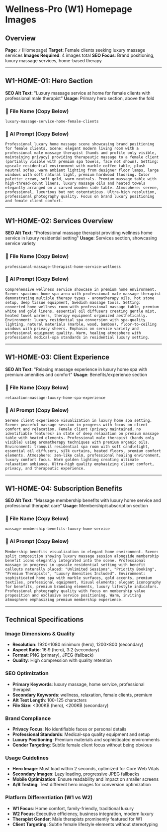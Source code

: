 # Wellness-Pro (W1) Homepage Images

## Overview
**Page**: `/` (Homepage)
**Target**: Female clients seeking luxury massage services
**Images Required**: 4 images total
**SEO Focus**: Brand positioning, luxury massage services, home-based therapy

---

## W1-HOME-01: Hero Section

**SEO Alt Text**: "Luxury massage service at home for female clients with professional male therapist"
**Usage**: Primary hero section, above the fold

### 📁 File Name (Copy Below)
```
luxury-massage-service-home-female-clients
```

### 🎨 AI Prompt (Copy Below)
```
Professional luxury home massage scene showcasing brand positioning for female clients. Scene: elegant modern living room with a professional male massage therapist (hands and profile only visible, maintaining privacy) providing therapeutic massage to a female client (partially visible with premium spa towels, face not shown). Setting: upscale residential environment with marble coffee table, plush neutral sofas, warm ambient lighting from designer floor lamps, large windows with soft natural light, premium hardwood flooring. Color palette: cream, soft gold, warm neutrals. Premium massage table with high-thread-count linens, luxury massage oils and heated towels elegantly arranged on a carved wooden side table. Atmosphere: serene, professional, luxurious but not ostentatious. Ultra-high resolution, professional photography quality. Focus on brand luxury positioning and female client comfort.
```

---

## W1-HOME-02: Services Overview

**SEO Alt Text**: "Professional massage therapist providing wellness home service in luxury residential setting"
**Usage**: Services section, showcasing service variety

### 📁 File Name (Copy Below)
```
professional-massage-therapist-home-service-wellness
```

### 🎨 AI Prompt (Copy Below)
```
Comprehensive wellness service showcase in premium home environment. Scene: spacious home spa area with professional male massage therapist demonstrating multiple therapy types - aromatherapy oils, hot stone setup, deep tissue equipment, Swedish massage tools. Setting: converted home wellness room with professional massage table, premium white and gold linens, essential oil diffusers creating gentle mist, heated towel warmers, therapy equipment organized aesthetically. Environment: luxury residential spa conversion with spa-quality lighting, natural materials (marble, wood, bamboo), floor-to-ceiling windows with privacy sheers. Emphasis on service variety and professional equipment quality. Warm, healing atmosphere with professional medical-spa standards in residential luxury setting.
```

---

## W1-HOME-03: Client Experience
**SEO Alt Text**: "Relaxing massage experience in luxury home spa with premium amenities and comfort"
**Usage**: Benefits/experience section

### 📁 File Name (Copy Below)
```
relaxation-massage-luxury-home-spa-experience
```

### 🎨 AI Prompt (Copy Below)
```
Serene client experience visualization in luxury home spa setting. Scene: peaceful massage session in progress with focus on client comfort and relaxation. Female client (privacy maintained, no identifiable features) in state of deep relaxation on premium massage table with heated elements. Professional male therapist (hands only visible) using aromatherapy techniques with premium organic oils. Environment: tranquil residential spa room with soft candlelight, essential oil diffusers, silk curtains, heated floors, premium comfort elements. Atmosphere: zen-like calm, professional healing environment, luxury comfort focus. Warm golden lighting creating ultimate relaxation ambiance. Ultra-high quality emphasizing client comfort, privacy, and therapeutic experience.
```

---

## W1-HOME-04: Subscription Benefits
**SEO Alt Text**: "Massage membership benefits with luxury home service and professional therapist care"
**Usage**: Membership/subscription section

### 📁 File Name (Copy Below)
```
massage-membership-benefits-luxury-home-service
```

### 🎨 AI Prompt (Copy Below)
```
Membership benefits visualization in elegant home environment. Scene: split composition showing luxury massage session alongside membership benefit icons elegantly integrated into the scene. Professional massage in progress in upscale residential setting with benefit callouts naturally placed: "Unlimited Sessions", "Priority Booking", "Premium Therapists", "Luxury Amenities Included". Environment: sophisticated home spa with marble surfaces, gold accents, premium textiles, professional equipment. Visual elements: elegant iconography for benefits, premium branding elements, luxury lifestyle indicators. Professional photography quality with focus on membership value proposition and exclusive service positioning. Warm, inviting atmosphere emphasizing premium membership experience.
```

---

## Technical Specifications

### Image Dimensions & Quality
- **Resolution**: 1920×1080 minimum (hero), 1200×800 (secondary)
- **Aspect Ratio**: 16:9 (hero), 3:2 (secondary)
- **Format**: PNG (primary), JPEG (fallback)
- **Quality**: High compression with quality retention

### SEO Optimization
- **Primary Keywords**: luxury massage, home service, professional therapist
- **Secondary Keywords**: wellness, relaxation, female clients, premium
- **Alt Text Length**: 100-125 characters
- **File Size**: <300KB (hero), <200KB (secondary)

### Brand Compliance
- **Privacy Focus**: No identifiable faces or personal details
- **Professional Standards**: Medical-spa quality equipment and setup
- **Luxury Positioning**: Premium materials and sophisticated environments
- **Gender Targeting**: Subtle female client focus without being obvious

### Usage Guidelines
- **Hero Image**: Must load within 2 seconds, optimized for Core Web Vitals
- **Secondary Images**: Lazy loading, progressive JPEG fallbacks
- **Mobile Optimization**: Ensure readability and impact on smaller screens
- **A/B Testing**: Test different hero images for conversion optimization

### Platform Differentiation (W1 vs W2)
- **W1 Focus**: Home comfort, family-friendly, traditional luxury
- **W2 Focus**: Executive efficiency, business integration, modern luxury
- **Therapist Gender**: Male therapists prominently featured for W1
- **Client Targeting**: Subtle female lifestyle elements without stereotyping
